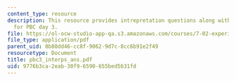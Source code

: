 ```yaml
---
content_type: resource
description: This resource provides intrepretation questions along with their answers
  for PBC day 3.
file: https://ol-ocw-studio-app-qa.s3.amazonaws.com/courses/7-02-experimental-biology-communication-spring-2005/9776b3ca2eab30f96590655bed5631fd_pbc3_interps_ans.pdf
file_type: application/pdf
parent_uid: 8b88dd46-cc8f-9062-9d7c-8cc6b91e2f49
resourcetype: Document
title: pbc3_interps_ans.pdf
uid: 9776b3ca-2eab-30f9-6590-655bed5631fd
---
```

